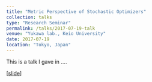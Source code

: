 ```yaml
---
title: "Metric Perspective of Stochastic Optimizers"
collection: talks
type: "Research Seminar"
permalink: /talks/2017-07-19-talk
venue: "Yukawa lab., Keio University"
date: 2017-07-19
location: "Tokyo, Japan"
---
```


This is a talk I gave in ....

[<a href="https://www.slideshare.net/asahiushio1/201707-research-seminar-at-keio-university-metric-perspective-of-stochastic-optimizers">slide</a>]

